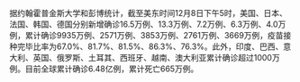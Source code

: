 据约翰霍普金斯大学和彭博统计，截至美东时间12月8日下午5时，美国、日本、法国、韩国、德国分别新增确诊16.5万例、13.3万例、7.2万例、6.3万例、4.0万例，累计确诊9935万例、2571万例、3853万例、2761万例、3669万例，疫苗接种完毕比率为67.0%、81.7%、81.5%、86.3%、76.3%。此外，印度、巴西、意大利、英国、俄罗斯、土耳其、西班牙、越南、澳大利亚累计确诊超过1000万例。目前全球累计确诊6.48亿例，累计死亡665万例。